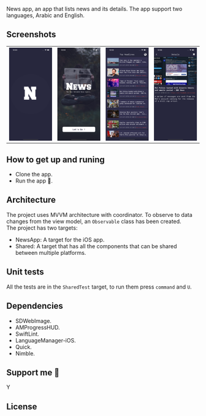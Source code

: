 
News app, an app that lists news and its details. The app support two languages, Arabic and English.

## Screenshots

<table>
  <tbody>
    <tr>
      <th><img src="https://raw.githubusercontent.com/nitishpratap/NewsApp/master/screenshots/screen1.png"/></th>
      <th><img src="https://raw.githubusercontent.com/nitishpratap/NewsApp/master/screenshots/screen2.png"/></th>
      <th><img src="https://raw.githubusercontent.com/nitishpratap/NewsApp/master/screenshots/screen3.png"/></th>
      <th><img src="https://raw.githubusercontent.com/nitishpratap/NewsApp/master/screenshots/screen4.png"/></th>
    </tr>
  </tbody>
</table>

## How to get up and runing

- Clone the app.
- Run the app 🚀.

## Architecture  

The project uses MVVM architecture with coordinator. To observe to data changes from the view model, an `Observable` class has been created.  
The project has two targets:  
- NewsApp: A target for the iOS app.
- Shared: A target that has all the components that can be shared between multiple platforms.

## Unit tests  
All the tests are in the `SharedTest` target, to run them press `command` and `U`. 

## Dependencies

- SDWebImage.
- AMProgressHUD.
- SwiftLint.
- LanguageManager-iOS. 
- Quick. 
- Nimble. 

## Support me 🚀  

Y
## License